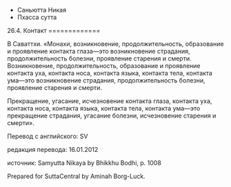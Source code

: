 









* Саньютта Никая
* Пхасса сутта


26\.4\. Контакт
\=\=\=\=\=\=\=\=\=\=\=\=\=



В Саваттхи\. «Монахи, возникновение, продолжительность, образование и проявление контакта глаза—это возникновение страдания, продолжительность болезни, проявление старения и смерти\. Возникновение, продолжительность, образование и проявление контакта уха, контакта носа, контакта языка, контакта тела, контакта ума—это возникновение страдания, продолжительность болезни, проявление старения и смерти\.


Прекращение, угасание, исчезновение контакта глаза, контакта уха, контакта носа, контакта языка, контакта тела, контакта ума—это прекращение страдания, угасание болезни, исчезновение старения и смерти»\.



Перевод с английского: SV


редакция перевода: 16\.01\.2012


источник: Samyutta Nikaya by Bhikkhu Bodhi, p\. 1008


Prepared for SuttaCentral by Aminah Borg\-Luck\.






